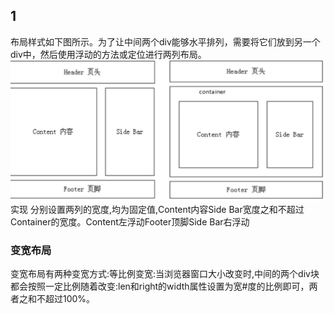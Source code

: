 ## 1

布局样式如下图所示。为了让中间两个div能够水平排列，需要将它们放到另一个div中，然后使用浮动的方法或定位进行两列布局。
![输入图片说明](/imgs/2024-05-16/tWLvHg6jD8SuKpnm.jpeg)
实现
分别设置两列的宽度,均为固定值,Content内容Side Bar宽度之和不超过Container的宽度。Content左浮动Footer顶脚Side Bar右浮动

### 变宽布局
变宽布局有两种变宽方式:等比例变宽:当浏览器窗口大小改变时,中间的两个div块都会按照一定比例随着改变:len和right的width属性设置为宽#度的比例即可，两者之和不超过100%。


<!--stackedit_data:
eyJoaXN0b3J5IjpbMzAxMTcwNDE3XX0=
-->
